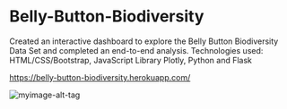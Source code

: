 # Belly-Button-Biodiversity

Created an interactive dashboard to explore the Belly Button Biodiversity Data Set and completed an end-to-end
analysis. Technologies used: HTML/CSS/Bootstrap, JavaScript Library Plotly, Python and Flask

https://belly-button-biodiversity.herokuapp.com/



![myimage-alt-tag](https://github.com/ruchichandra/Belly-Button-Biodiversity/blob/master/BellyButtonBiodiversityDashboard.PNG)

